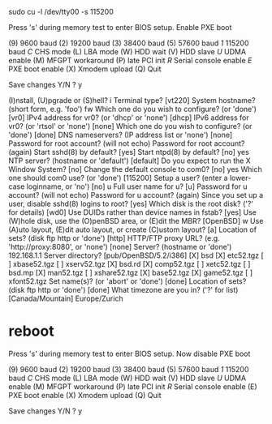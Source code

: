   sudo cu -l /dev/tty00 -s 115200

Press 's' during memory test to enter BIOS setup.
Enable PXE boot

  (9) 9600 baud (2) 19200 baud (3) 38400 baud (5) 57600 baud *1* 115200 baud
  *C* CHS mode (L) LBA mode (W) HDD wait (V) HDD slave *U* UDMA enable
  (M) MFGPT workaround
  (P) late PCI init
  *R* Serial console enable 
  *E* PXE boot enable 
  (X) Xmodem upload 
  (Q) Quit
  
  Save changes Y/N ? y

  (I)nstall, (U)pgrade or (S)hell? i
  Terminal type? [vt220]
  System hostname? (short form, e.g. 'foo') fw
  Which one do you wish to configure? (or 'done') [vr0]
  IPv4 address for vr0? (or 'dhcp' or 'none') [dhcp]
  IPv6 address for vr0? (or 'rtsol' or 'none') [none]
  Which one do you wish to configure? (or 'done') [done]
  DNS nameservers? (IP address list or 'none') [none]
  Password for root account? (will not echo)
  Password for root account? (again)
  Start sshd(8) by default? [yes]
  Start ntpd(8) by default? [no] yes
  NTP server? (hostname or 'default') [default]
  Do you expect to run the X Window System? [no]
  Change the default console to com0? [no] yes
  Which one should com0 use? (or 'done') [115200]
  Setup a user? (enter a lower-case loginname, or 'no') [no] u
  Full user name for u? [u]
  Password for u account? (will not echo)
  Password for u account? (again)
  Since you set up a user, disable sshd(8) logins to root? [yes]
  Which disk is the root disk? ('?' for details) [wd0]
  Use DUIDs rather than device names in fstab? [yes]
  Use (W)hole disk, use the (O)penBSD area, or (E)dit the MBR? [OpenBSD] w
  Use (A)uto layout, (E)dit auto layout, or create (C)ustom layout? [a]
  Location of sets? (disk ftp http or 'done') [http]
  HTTP/FTP proxy URL? (e.g. 'http://proxy:8080', or 'none') [none]
  Server? (hostname or 'done') 192.168.1.1
  Server directory? [pub/OpenBSD/5.2/i386]
      [X] bsd           [X] etc52.tgz     [ ] xbase52.tgz   [ ] xserv52.tgz
      [X] bsd.rd        [X] comp52.tgz    [ ] xetc52.tgz
      [ ] bsd.mp        [X] man52.tgz     [ ] xshare52.tgz
      [X] base52.tgz    [X] game52.tgz    [ ] xfont52.tgz
  Set name(s)? (or 'abort' or 'done') [done]
  Location of sets? (disk ftp http or 'done') [done]
  What timezone are you in? ('?' for list) [Canada/Mountain] Europe/Zurich
  # reboot

Press 's' during memory test to enter BIOS setup.
Now disable PXE boot

  (9) 9600 baud (2) 19200 baud (3) 38400 baud (5) 57600 baud *1* 115200 baud
  *C* CHS mode (L) LBA mode (W) HDD wait (V) HDD slave *U* UDMA enable
  (M) MFGPT workaround
  (P) late PCI init
  *R* Serial console enable 
  (E) PXE boot enable 
  (X) Xmodem upload 
  (Q) Quit

  Save changes Y/N ? y
